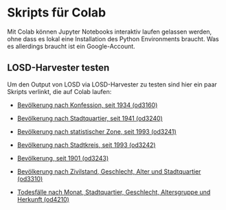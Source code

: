 # Skripts für Colab

Mit Colab können Jupyter Notebooks interaktiv laufen gelassen werden, ohne dass es lokal eine Installation des Python Environments braucht. 
Was es allerdings braucht ist ein Google-Account.

## LOSD-Harvester testen
Um den Output von LOSD via LOSD-Harvester zu testen sind hier ein paar Skripts verlinkt, die auf Colab laufen:

- [Bevölkerung nach Konfession, seit 1934 (od3160)](https://colab.research.google.com/github/DonGoginho/colab/blob/main/losd/3160_losd_bev_bestand_jahr_konfession_od3160.ipynb)

- [Bevölkerung nach Stadtquartier, seit 1941 (od3240)](https://colab.research.google.com/github/DonGoginho/colab/blob/main/losd/3240_losd_bev_bestand_jahr_quartier_od3240.ipynb)

- [Bevölkerung nach statistischer Zone, seit 1993 (od3241)](https://colab.research.google.com/github/DonGoginho/colab/blob/main/losd/3241_losd_bev_bestand_jahr_statzonen_od3241.ipynb)

- [Bevölkerung nach Stadtkreis, seit 1993 (od3242)](https://colab.research.google.com/github/DonGoginho/colab/blob/main/losd/3242_losd_bev_bestand_jahr_kreis_od3242.ipynb)

- [Bevölkerung, seit 1901 (od3243)](https://colab.research.google.com/github/DonGoginho/colab/blob/main/losd/3243_losd_bev_bestand_jahr_od3243.ipynb)

- [Bevölkerung nach Zivilstand, Geschlecht, Alter und Stadtquartier (od3310)](https://colab.research.google.com/github/DonGoginho/colab/blob/main/losd/3310_losd_bev_bestand_jahr_quartier_zivilstand_ag_geschl_od3310.ipynb)

- [Todesfälle nach Monat, Stadtquartier, Geschlecht, Altersgruppe und Herkunft (od4210)](https://colab.research.google.com/github/DonGoginho/colab/blob/main/losd/4210_losd_bev_monat_todesfaelle_quartier_geschl_ag_herkunft_od4210.ipynb)


